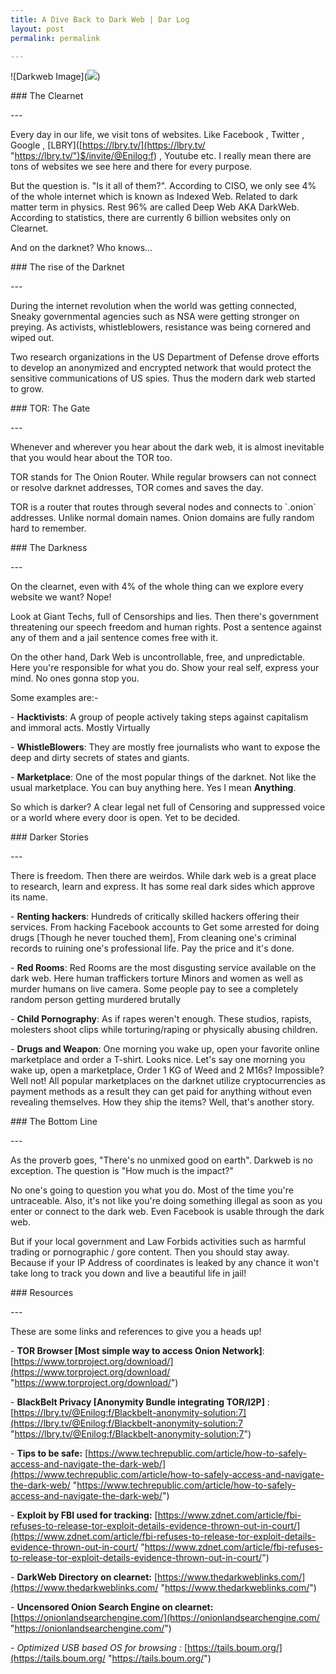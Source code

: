 ```yaml
---
title: A Dive Back to Dark Web | Dar Log
layout: post
permalink: permalink

---
```

!\[Darkweb Image\](![](https://imgur.com/FOYOVnh.png))

\### The Clearnet

\---

Every day in our life, we visit tons of websites. Like Facebook , Twitter , Google , \[LBRY\]([https://lbry.tv/](https://lbry.tv/ "https://lbry.tv/")$/invite/@Enilog:f) , Youtube etc. I really mean there are tons of websites we see here and there for every purpose.

But the question is. "Is it all of them?". According to CISO, we only see 4% of the whole internet which is known as Indexed Web. Related to dark matter term in physics. Rest 96% are called Deep Web AKA DarkWeb. According to statistics, there are currently 6 billion websites only on Clearnet.

And on the darknet? Who knows...

\### The rise of the Darknet

\---

During the internet revolution when the world was getting connected, Sneaky governmental agencies such as NSA were getting stronger on preying. As activists, whistleblowers, resistance was being cornered and wiped out.

Two research organizations in the US Department of Defense drove efforts to develop an anonymized and encrypted network that would protect the sensitive communications of US spies. Thus the modern dark web started to grow.

\### TOR: The Gate

\---

Whenever and wherever you hear about the dark web, it is almost inevitable that you would hear about the TOR too.

TOR stands for The Onion Router. While regular browsers can not connect or resolve darknet addresses, TOR comes and saves the day.

TOR is a router that routes through several nodes and connects to \`.onion\` addresses. Unlike normal domain names. Onion domains are fully random hard to remember.

\### The Darkness

\---

On the clearnet, even with 4% of the whole thing can we explore every website we want? Nope!

Look at Giant Techs, full of Censorships and lies. Then there's government threatening our speech freedom and human rights. Post a sentence against any of them and a jail sentence comes free with it.

On the other hand, Dark Web is uncontrollable, free, and unpredictable. Here you're responsible for what you do. Show your real self, express your mind. No ones gonna stop you.

Some examples are:-

\- **Hacktivists**: A group of people actively taking steps against capitalism and immoral acts. Mostly Virtually

\- **WhistleBlowers**: They are mostly free journalists who want to expose the deep and dirty secrets of states and giants.

\- **Marketplace**: One of the most popular things of the darknet. Not like the usual marketplace. You can buy anything here. Yes I mean **Anything**.

So which is darker? A clear legal net full of Censoring and suppressed voice or a world where every door is open. Yet to be decided.

\### Darker Stories

\---

There is freedom. Then there are weirdos. While dark web is a great place to research, learn and express. It has some real dark sides which approve its name.

\- **Renting hackers**: Hundreds of critically skilled hackers offering their services. From hacking Facebook accounts to Get some arrested for doing drugs \[Though he never touched them\], From cleaning one's criminal records to ruining one's professional life. Pay the price and it's done.

\- **Red Rooms**: Red Rooms are the most disgusting service available on the dark web. Here human traffickers torture Minors and women as well as murder humans on live camera. Some people pay to see a completely random person getting murdered brutally

\- **Child Pornography**: As if rapes weren't enough. These studios, rapists, molesters shoot clips while torturing/raping or physically abusing children.

\- **Drugs and Weapon**: One morning you wake up, open your favorite online marketplace and order a T-shirt. Looks nice. Let's say one morning you wake up, open a marketplace, Order 1 KG of Weed and 2 M16s? Impossible? Well not! All popular marketplaces on the darknet utilize cryptocurrencies as payment methods as a result they can get paid for anything without even revealing themselves. How they ship the items? Well, that's another story.

\### The Bottom Line

\---

As the proverb goes, "There's no unmixed good on earth". Darkweb is no exception. The question is "How much is the impact?"

No one's going to question you what you do. Most of the time you're untraceable. Also, it's not like you're doing something illegal as soon as you enter or connect to the dark web. Even Facebook is usable through the dark web.

But if your local government and Law Forbids activities such as harmful trading or pornographic / gore content. Then you should stay away. Because if your IP Address of coordinates is leaked by any chance it won't take long to track you down and live a beautiful life in jail!

\###  Resources

\---

These are some links and references to give you a heads up!

\- **TOR Browser \[Most simple way to access Onion Network\]**: [https://www.torproject.org/download/](https://www.torproject.org/download/ "https://www.torproject.org/download/")

\- **BlackBelt Privacy \[Anonymity Bundle integrating TOR/I2P\]** : [https://lbry.tv/@Enilog:f/Blackbelt-anonymity-solution:7](https://lbry.tv/@Enilog:f/Blackbelt-anonymity-solution:7 "https://lbry.tv/@Enilog:f/Blackbelt-anonymity-solution:7")

\- **Tips to be safe:** [https://www.techrepublic.com/article/how-to-safely-access-and-navigate-the-dark-web/](https://www.techrepublic.com/article/how-to-safely-access-and-navigate-the-dark-web/ "https://www.techrepublic.com/article/how-to-safely-access-and-navigate-the-dark-web/")

\- **Exploit by FBI used for tracking:** [https://www.zdnet.com/article/fbi-refuses-to-release-tor-exploit-details-evidence-thrown-out-in-court/](https://www.zdnet.com/article/fbi-refuses-to-release-tor-exploit-details-evidence-thrown-out-in-court/ "https://www.zdnet.com/article/fbi-refuses-to-release-tor-exploit-details-evidence-thrown-out-in-court/")

\- **DarkWeb Directory on clearnet:** [https://www.thedarkweblinks.com/](https://www.thedarkweblinks.com/ "https://www.thedarkweblinks.com/")

\- **Uncensored Onion Search Engine on clearnet:** [https://onionlandsearchengine.com/](https://onionlandsearchengine.com/ "https://onionlandsearchengine.com/")

\- _Optimized USB based OS for browsing :_ [https://tails.boum.org/](https://tails.boum.org/ "https://tails.boum.org/")